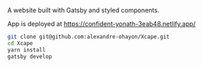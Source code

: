 A website built with Gatsby and styled components.

App is deployed at https://confident-yonath-3eab48.netlify.app/


```bash
git clone git@github.com:alexandre-ohayon/Xcape.git
cd Xcape
yarn install
gatsby develop
```
